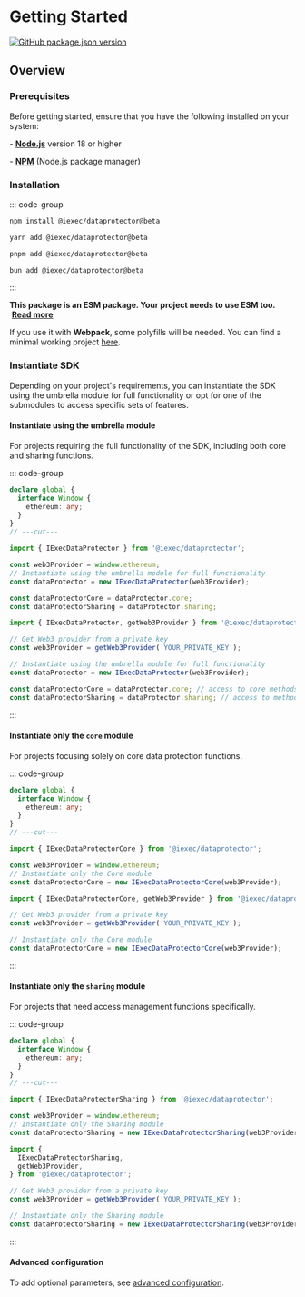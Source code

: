 # Getting Started

[![GitHub package.json version](https://img.shields.io/badge/dynamic/json?url=https%3A%2F%2Fraw.githubusercontent.com%2FiExecBlockchainComputing%2Fdataprotector-sdk%2Fv2%2Fpackages%2Fsdk%2Fpackage.json&query=%24.version&label=version&color=green)](https://github.com/iExecBlockchainComputing/dataprotector-sdk/tree/main/packages/sdk)

## Overview

### Prerequisites

Before getting started, ensure that you have the following installed on your
system:

\- [**Node.js**](https://nodejs.org/en/) version 18 or higher

\- [**NPM**](https://docs.npmjs.com/) (Node.js package manager)

### Installation

::: code-group

```sh [npm]
npm install @iexec/dataprotector@beta
```

```sh [yarn]
yarn add @iexec/dataprotector@beta
```

```sh [pnpm]
pnpm add @iexec/dataprotector@beta
```

```sh [bun]
bun add @iexec/dataprotector@beta
```

:::

**This package is an ESM package. Your project needs to use ESM too.**
&nbsp;[**Read more**](https://gist.github.com/sindresorhus/a39789f98801d908bbc7ff3ecc99d99c)

If you use it with **Webpack**, some polyfills will be needed. You can find a
minimal working project
[here](https://github.com/iExecBlockchainComputing/dataprotector-sdk/tree/115b797cf62dcff0f41e2ba783405d5083d78922/packages/demo/browser-webpack).

### Instantiate SDK

Depending on your project's requirements, you can instantiate the SDK using the
umbrella module for full functionality or opt for one of the submodules to
access specific sets of features.

#### Instantiate using the umbrella module

For projects requiring the full functionality of the SDK, including both core
and sharing functions.

::: code-group

```ts twoslash [Browser]
declare global {
  interface Window {
    ethereum: any;
  }
}
// ---cut---

import { IExecDataProtector } from '@iexec/dataprotector';

const web3Provider = window.ethereum;
// Instantiate using the umbrella module for full functionality
const dataProtector = new IExecDataProtector(web3Provider);

const dataProtectorCore = dataProtector.core;
const dataProtectorSharing = dataProtector.sharing;
```

```ts twoslash [NodeJS]
import { IExecDataProtector, getWeb3Provider } from '@iexec/dataprotector';

// Get Web3 provider from a private key
const web3Provider = getWeb3Provider('YOUR_PRIVATE_KEY');

// Instantiate using the umbrella module for full functionality
const dataProtector = new IExecDataProtector(web3Provider);

const dataProtectorCore = dataProtector.core; // access to core methods
const dataProtectorSharing = dataProtector.sharing; // access to methods
```

:::

#### Instantiate only the `core` module

For projects focusing solely on core data protection functions.

::: code-group

```ts twoslash [Browser]
declare global {
  interface Window {
    ethereum: any;
  }
}
// ---cut---

import { IExecDataProtectorCore } from '@iexec/dataprotector';

const web3Provider = window.ethereum;
// Instantiate only the Core module
const dataProtectorCore = new IExecDataProtectorCore(web3Provider);
```

```ts twoslash [NodeJS]
import { IExecDataProtectorCore, getWeb3Provider } from '@iexec/dataprotector';

// Get Web3 provider from a private key
const web3Provider = getWeb3Provider('YOUR_PRIVATE_KEY');

// Instantiate only the Core module
const dataProtectorCore = new IExecDataProtectorCore(web3Provider);
```

:::

#### Instantiate only the `sharing` module

For projects that need access management functions specifically.

::: code-group

```ts twoslash [Browser]
declare global {
  interface Window {
    ethereum: any;
  }
}
// ---cut---

import { IExecDataProtectorSharing } from '@iexec/dataprotector';

const web3Provider = window.ethereum;
// Instantiate only the Sharing module
const dataProtectorSharing = new IExecDataProtectorSharing(web3Provider);
```

```ts twoslash [NodeJS]
import {
  IExecDataProtectorSharing,
  getWeb3Provider,
} from '@iexec/dataprotector';

// Get Web3 provider from a private key
const web3Provider = getWeb3Provider('YOUR_PRIVATE_KEY');

// Instantiate only the Sharing module
const dataProtectorSharing = new IExecDataProtectorSharing(web3Provider);
```

:::

#### Advanced configuration

To add optional parameters, see
[advanced configuration](./advanced/advanced-configuration.md).
